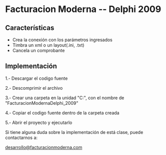 Facturacion Moderna -- Delphi 2009
=======================


## Características

* Crea la conexión con los parámetros ingresados
* Timbra un xml o un layout(.ini, .txt)
* Cancela un comprobante


## Implementación

1.- Descargar el codigo fuente

2.- Descomprimir el archivo

3.- Crear una carpeta en la unidad "C:\", con el nombre de "FacturacionModernaDelphi_2009"

4.- Copiar el codigo fuente dentro de la carpeta creada

5.- Abrir el proyecto y ejecutarlo


Si tiene alguna duda sobre la implementación de está clase, puede contactarnos a: 

desarrollo@facturacionmoderna.com 

[1]: http://www.facturacionmoderna.com

